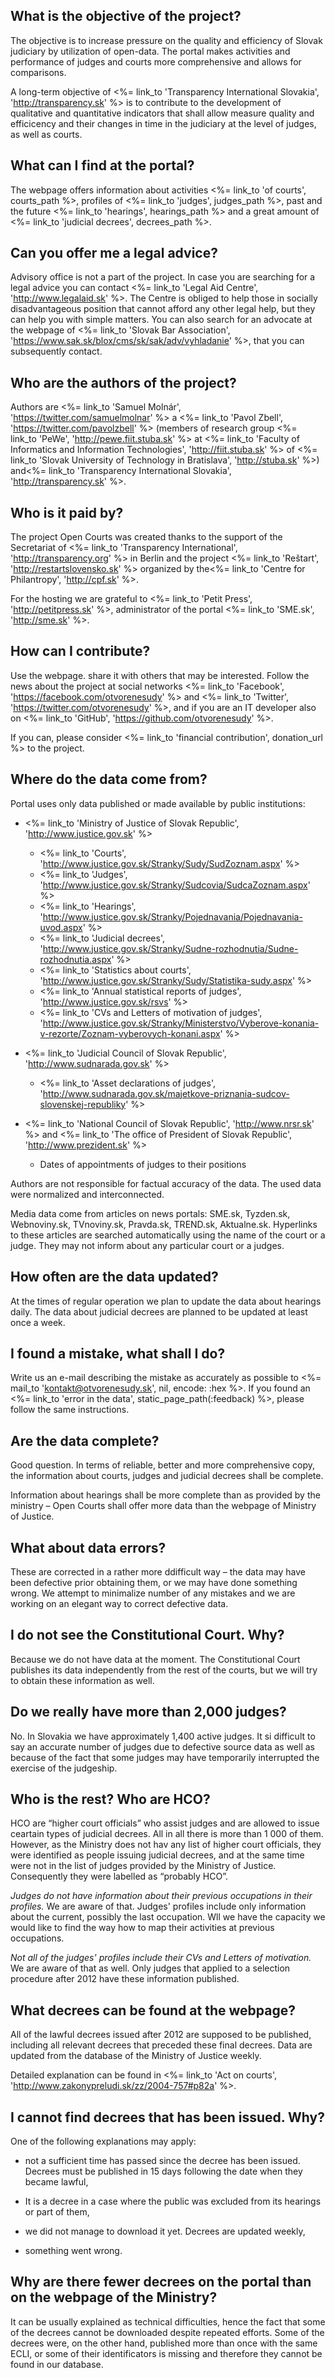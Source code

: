 ﻿## What is the objective of the project?

The objective is to increase pressure on the quality and efficiency of Slovak judiciary by utilization of open-data. The portal makes activities and performance of judges and courts more comprehensive and allows for comparisons.

A long-term objective of <%= link_to 'Transparency International Slovakia', 'http://transparency.sk' %>
is to contribute to the development of qualitative and quantitative indicators that shall allow measure quality and efficicency and their changes in time in the judiciary at the level of judges, as well as courts.

## What can I find at the portal?

The webpage offers information about activities
<%= link_to 'of courts', courts_path %>,
profiles of <%= link_to 'judges', judges_path %>,
past and the future <%= link_to 'hearings', hearings_path %>
and a great amount of <%= link_to 'judicial decrees', decrees_path %>.

## Can you offer me a legal advice?

Advisory office is not a part of the project. In case you are searching for a legal advice you can contact
<%= link_to 'Legal Aid Centre', 'http://www.legalaid.sk' %>.
The Centre is obliged to help those in socially disadvantageous position that cannot afford any other legal help, but they can help you with simple matters. You can also search for an advocate at the webpage of
<%= link_to 'Slovak Bar Association', 'https://www.sak.sk/blox/cms/sk/sak/adv/vyhladanie' %>,
that you can subsequently contact.

## Who are the authors of the project?

Authors are
<%= link_to 'Samuel Molnár', 'https://twitter.com/samuelmolnar' %> a
<%= link_to 'Pavol Zbell', 'https://twitter.com/pavolzbell' %>
(members of research group <%= link_to 'PeWe', 'http://pewe.fiit.stuba.sk' %> at
<%= link_to 'Faculty of Informatics and Information Technologies', 'http://fiit.stuba.sk' %> of
<%= link_to 'Slovak University of Technology in Bratislava', 'http://stuba.sk' %>) and<%= link_to 'Transparency International Slovakia', 'http://transparency.sk' %>.

## Who is it paid by?

The project Open Courts was created thanks to the support of the Secretariat of
<%= link_to 'Transparency International', 'http://transparency.org' %>
in Berlin and the project <%= link_to 'Reštart', 'http://restartslovensko.sk' %>
organized by the<%= link_to 'Centre for Philantropy', 'http://cpf.sk' %>.

For the hosting we are grateful to 
<%= link_to 'Petit Press', 'http://petitpress.sk' %>,
administrator of the portal <%= link_to 'SME.sk', 'http://sme.sk' %>.

## How can I contribute?

Use the webpage. share it with others that may be interested. Follow the news about the project at social networks
<%= link_to 'Facebook', 'https://facebook.com/otvorenesudy' %> and
<%= link_to 'Twitter', 'https://twitter.com/otvorenesudy' %>,
and if you are an IT developer also on
<%= link_to 'GitHub', 'https://github.com/otvorenesudy' %>.

If you can, please consider
<%= link_to 'financial contribution', donation_url %> to the project.

## Where do the data come from?

Portal uses only data published or made available by public institutions:  

- <%= link_to 'Ministry of Justice of Slovak Republic', 'http://www.justice.gov.sk' %>
  - <%= link_to 'Courts', 'http://www.justice.gov.sk/Stranky/Sudy/SudZoznam.aspx' %>
  - <%= link_to 'Judges', 'http://www.justice.gov.sk/Stranky/Sudcovia/SudcaZoznam.aspx' %>
  - <%= link_to 'Hearings', 'http://www.justice.gov.sk/Stranky/Pojednavania/Pojednavania-uvod.aspx' %>
  - <%= link_to 'Judicial decrees', 'http://www.justice.gov.sk/Stranky/Sudne-rozhodnutia/Sudne-rozhodnutia.aspx' %>
  - <%= link_to 'Statistics about courts', 'http://www.justice.gov.sk/Stranky/Sudy/Statistika-sudy.aspx' %>
  - <%= link_to 'Annual statistical reports of judges', 'http://www.justice.gov.sk/rsvs' %>
  - <%= link_to 'CVs and Letters of motivation of judges', 'http://www.justice.gov.sk/Stranky/Ministerstvo/Vyberove-konania-v-rezorte/Zoznam-vyberovych-konani.aspx' %>

- <%= link_to 'Judicial Council of Slovak Republic', 'http://www.sudnarada.gov.sk' %>
  - <%= link_to 'Asset declarations of judges', 'http://www.sudnarada.gov.sk/majetkove-priznania-sudcov-slovenskej-republiky' %>

- <%= link_to 'National Council of Slovak Republic', 'http://www.nrsr.sk' %> and <%= link_to 'The office of President of Slovak Republic', 'http://www.prezident.sk' %>
  - Dates of appointments of judges to their positions

Authors are not responsible for factual accuracy of the data. The used data were normalized and interconnected.

Media data come from articles on news portals:
SME.sk, Tyzden.sk, Webnoviny.sk, TVnoviny.sk, Pravda.sk, TREND.sk, Aktualne.sk.
Hyperlinks to these articles are searched automatically using the name of the court or a judge. They may not inform about any particular court or a judges.

## How often are the data updated?

At the times of regular operation we plan to update the data about hearings daily. The data about judicial decrees are planned to be updated at least once a week.

## I found a mistake, what shall I do?

Write us an e-mail describing the mistake as accurately as possible to <%= mail_to 'kontakt@otvorenesudy.sk', nil, encode: :hex %>.
If you found an <%= link_to 'error in the data', static_page_path(:feedback) %>, please follow the same instructions.

## Are the data complete?

Good question. In terms of reliable, better and more comprehensive copy, the information about courts, judges and judicial decrees shall be complete.

Information about hearings shall be more complete than as provided by the ministry &ndash; Open Courts shall offer more data than the webpage of Ministry of Justice.

## What about data errors?

These are corrected in a rather more ddifficult way &ndash; the data may have been defective prior obtaining them, or we may have done something wrong. We attempt to minimalize number of any mistakes and we are working on an elegant way to correct defective data.

## I do not see the Constitutional Court. Why?

Because we do not have data at the moment. The Constitutional Court publishes its data independently from the rest of the courts, but we will try to obtain these information as well.

## Do we really have more than 2,000 judges?

No. In Slovakia we have approximately 1,400 active judges. It si difficult to say an accurate number of judges due to defective source data as well as because of the fact that some judges may have temporarily interrupted the exercise of the judgeship.

## Who is the rest? Who are HCO?

HCO are “higher court officials” who assist judges and are allowed to issue ceartain types of judicial decrees. All in all there is more than 1 000 of them. However, as the Ministry does not hav any list of higher court officials, they were identified as people issuing judicial decrees, and at the same time were not in the list of judges provided by the Ministry of Justice. Consequently they were labelled as “probably HCO”.

_Judges do not have information about their previous occupations in their profiles._
We are aware of that. Judges' profiles include only information about the current, possibly the last occupation. Wll we have the capacity we would like to find the way how to map their activities at previous occupations.

_Not all of the judges' profiles include their CVs and Letters of motivation._
We are aware of that as well. Only judges that applied to a selection procedure after 2012 have these information published.

## What decrees can be found at the webpage?

All of the lawful decrees issued after 2012 are supposed to be published, including all relevant decrees that preceded these final decrees. Data are updated from the database of the Ministry of Justice weekly.

Detailed explanation can be found in
<%= link_to 'Act on courts', 'http://www.zakonypreludi.sk/zz/2004-757#p82a' %>.

## I cannot find decrees that has been issued. Why?

One of the following explanations may apply:

- not a sufficient time has passed since the decree has been issued. Decrees must be published in 15 days following the date when they became lawful, 

- It is a decree in a case where the public was excluded from its hearings or part of them,

- we did not manage to download it yet. Decrees are updated weekly,

- something went wrong.

## Why are there fewer decrees on the portal than on the webpage of the Ministry?

It can be usually explained as technical difficulties, hence the fact that some of the decrees cannot be downloaded despite repeated efforts. Some of the decrees were, on the other hand, published more than once with the same ECLI, or some of their identificators is missing and therefore they cannot be found in our database.
